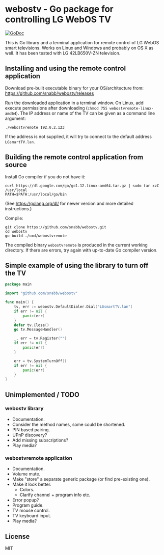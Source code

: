 webostv - Go package for controlling LG WebOS TV
================================================

[![GoDoc](https://godoc.org/github.com/snabb/webostv?status.svg)](https://godoc.org/github.com/snabb/webostv)

This is Go library and a terminal application for remote control of
LG WebOS smart televisions. Works on Linux and Windows and probably
on OS X as well. It has been tested with LG 42LB650V-ZN television.


Installing and using the remote control application
---------------------------------------------------

Download pre-built executable binary for your OS/architecture from:
https://github.com/snabb/webostv/releases

Run the downloaded application in a terminal window. On Linux, add execute
permissions after downloading (`chmod 755 webostvremote-linux-amd64`). The
IP address or name of the TV can be given as a command line argument:
```
./webostvremote 192.0.2.123
```
If the address is not supplied, it will try to connect to the default
address `LGsmartTV.lan`.


Building the remote control application from source
---------------------------------------------------

Install Go compiler if you do not have it:
```
curl https://dl.google.com/go/go1.12.linux-amd64.tar.gz | sudo tar xzC /usr/local
PATH=$PATH:/usr/local/go/bin
```
(See https://golang.org/dl/ for newer version and more detailed
instructions.)

Compile:
```
git clone https://github.com/snabb/webostv.git
cd webostv
go build ./cmd/webostvremote
```
The compiled binary `webostvremote` is produced in the current working
directory. If there are errors, try again with up-to-date Go compiler
version.


Simple example of using the library to turn off the TV
------------------------------------------------------

```Go
package main

import "github.com/snabb/webostv"

func main() {
	tv, err := webostv.DefaultDialer.Dial("LGsmartTV.lan")
	if err != nil {
		panic(err)
	}
	defer tv.Close()
	go tv.MessageHandler()

	_, err = tv.Register("")
	if err != nil {
		panic(err)
	}

	err = tv.SystemTurnOff()
	if err != nil {
		panic(err)
	}
}
```

Unimplemented / TODO
--------------------

### webostv library

- Documentation.
- Consider the method names, some could be shortened.
- PIN based pairing.
- UPnP discovery?
- Add missing subscriptions?
- Play media? 

### webostvremote application

- Documentation.
- Volume mute.
- Make "store" a separate generic package (or find pre-existing one).
- Make it look better.
  * Colors.
  * Clarify channel + program info etc.
- Error popup?
- Program guide.
- TV mouse control.
- TV keyboard input.
- Play media?


License
-------

MIT
